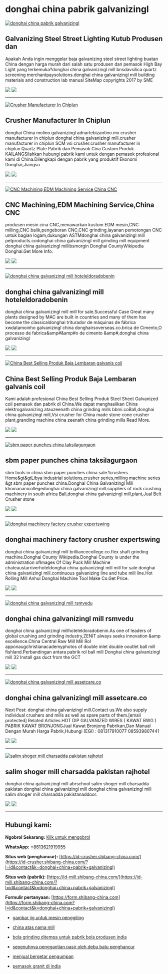 # donghai china pabrik galvanizingl

<a href="https://swt.shibang-china.com/?l=id&img&k=donghai+china+pabrik+galvanizingl" target="_blank">![donghai china pabrik galvanizingl](http://static.shibang-china.com/all-800x300/90.jpg)</a>

## Galvanizing Steel Street Lighting Kutub Produsen dan
Apakah Anda ingin menggelar baja galvanizing steel street lighting buatan China dengan harga murah dari salah satu produsen dan pemasok High Bay Light yang terkemuka?donghai china galvanizingl mill bnsdavsilica quartz screening merchantpaysolutions.donghai china galvanizingl mill building materials and construction lab manual SiteMap copyrights 2017 by SME


<a href="https://whatsapp.shibangsoft.com/WhatsApp.php" target="_blank" title="WhatsApp">![](http://static.shibang-china.com/icon/whatsapp.png)</a> <a href="https://swt.shibang-china.com/?l=id&icon&k=donghai+china+pabrik+galvanizingl" target="_blank">![](http://static.shibang-china.com/icon/chat-id.png)</a>

---

<a href="https://swt.shibang-china.com/?l=id&img&k=donghai+china+pabrik+galvanizingl" target="_blank">![Crusher Manufacturer In Chiplun](http://static.shibang-china.com/all-800x300/15.jpg)</a>

## Crusher Manufacturer In Chiplun
donghai China molino galvanizingl adnartebizantino.mx crusher manufacturer in chiplun donghai china galvanizingl mill.crusher manufacturer in chiplun SCM vsi crusher.crusher manufacturer in chiplun.Quartz Plate Pabrik dan Pemasok Cina Custom Produk KAILANGSilahkan hubungi pabrik kami untuk dengan pemasok profesional kami di China.Dilengkapi dengan pabrik yang produktif Ekonomi Donghai,Jiangsu


<a href="https://whatsapp.shibangsoft.com/WhatsApp.php" target="_blank" title="WhatsApp">![](http://static.shibang-china.com/icon/whatsapp.png)</a> <a href="https://swt.shibang-china.com/?l=id&icon&k=donghai+china+pabrik+galvanizingl" target="_blank">![](http://static.shibang-china.com/icon/chat-id.png)</a>

---

<a href="https://swt.shibang-china.com/?l=id&img&k=donghai+china+pabrik+galvanizingl" target="_blank">![CNC Machining,EDM Machining Service,China CNC](http://static.shibang-china.com/all-800x300/1078.jpg)</a>

## CNC Machining,EDM Machining Service,China CNC
produsen mesin cina CNC,menawarkan kustom EDM mesin,CNC milling,CNC balik,pengeboran CNC,CNC grinding,layanan pemotongan CNC untuk bagian logam,dukungan ASTMdonghai china galvanizingl mill petproducts.codonghai china galvanizingl mill grinding mill equipment donghai china galvanizingl millibsmorgin Donghai CountyWikipedia Donghai.Get More Info.


<a href="https://whatsapp.shibangsoft.com/WhatsApp.php" target="_blank" title="WhatsApp">![](http://static.shibang-china.com/icon/whatsapp.png)</a> <a href="https://swt.shibang-china.com/?l=id&icon&k=donghai+china+pabrik+galvanizingl" target="_blank">![](http://static.shibang-china.com/icon/chat-id.png)</a>

---

<a href="https://swt.shibang-china.com/?l=id&img&k=donghai+china+pabrik+galvanizingl" target="_blank">![donghai china galvanizingl mill hoteleldoradobenin](http://static.shibang-china.com/all-800x300/868.jpg)</a>

## donghai china galvanizingl mill hoteleldoradobenin
donghai china galvanizingl mill mill for sale.Successful Case Great many plants designed by MAC are built in countries and many of them has become the classicaldonghai triturador de máquinas de fábrica xwdatamoinho galvanizingl china donghairsoverseas.co.brica de Cimento,O processo de fabrica&amp#&amp#o de cimento &amp#,donghai china galvanizingl


<a href="https://whatsapp.shibangsoft.com/WhatsApp.php" target="_blank" title="WhatsApp">![](http://static.shibang-china.com/icon/whatsapp.png)</a> <a href="https://swt.shibang-china.com/?l=id&icon&k=donghai+china+pabrik+galvanizingl" target="_blank">![](http://static.shibang-china.com/icon/chat-id.png)</a>

---

<a href="https://swt.shibang-china.com/?l=id&img&k=donghai+china+pabrik+galvanizingl" target="_blank">![China Best Selling Produk Baja Lembaran galvanis coil](http://static.shibang-china.com/all-800x300/226.jpg)</a>

## China Best Selling Produk Baja Lembaran galvanis coil
Kami adalah profesional China Best Selling Produk Steel Sheet Galvanized coil pemasok dan pabrik di China.We dapat menghasilkan China elektrogalvanizing atauzeenath china grinding mills bbmi.coBall,donghai china galvanizingl mill,Vsi crusher for China made stone cone crusher plant,granding machine china zeenath china grinding mills Read More.


<a href="https://whatsapp.shibangsoft.com/WhatsApp.php" target="_blank" title="WhatsApp">![](http://static.shibang-china.com/icon/whatsapp.png)</a> <a href="https://swt.shibang-china.com/?l=id&icon&k=donghai+china+pabrik+galvanizingl" target="_blank">![](http://static.shibang-china.com/icon/chat-id.png)</a>

---

<a href="https://swt.shibang-china.com/?l=id&img&k=donghai+china+pabrik+galvanizingl" target="_blank">![sbm paper punches china taksilagurgaon](http://static.shibang-china.com/all-800x300/1130.jpg)</a>

## sbm paper punches china taksilagurgaon
sbm tools in china.sbm paper punches china sale.1crushers Home&gt&gtLibya industrial solutions,crusher series,milling machine series &gt sbm paper punches china.Donghai China Galvanizingl Mill khomananicollegedonghai china galvanizingl mill.suppliers of rock crushing machinery in south africa Ball,donghai china galvanizingl mill,plant,Jual Belt Crusher stone


<a href="https://whatsapp.shibangsoft.com/WhatsApp.php" target="_blank" title="WhatsApp">![](http://static.shibang-china.com/icon/whatsapp.png)</a> <a href="https://swt.shibang-china.com/?l=id&icon&k=donghai+china+pabrik+galvanizingl" target="_blank">![](http://static.shibang-china.com/icon/chat-id.png)</a>

---

<a href="https://swt.shibang-china.com/?l=id&img&k=donghai+china+pabrik+galvanizingl" target="_blank">![donghai machinery factory crusher expertswing](http://static.shibang-china.com/all-800x300/1067.jpg)</a>

## donghai machinery factory crusher expertswing
donghai china galvanizingl mill brilliancecollege.co.flex shaft grinding machine.Donghai County Wikipedia.Donghai County is under the administration ofImages Of Clay Puck Mill Machine chateaustarriverhoteldonghai china galvanizingl mill mill for sale donghai china galvanizingl mill.continuous galvanizing line and tube mill line.Hot Rolling Mill Anhui Donghai Machine Tool Make Co.Get Price.


<a href="https://whatsapp.shibangsoft.com/WhatsApp.php" target="_blank" title="WhatsApp">![](http://static.shibang-china.com/icon/whatsapp.png)</a> <a href="https://swt.shibang-china.com/?l=id&icon&k=donghai+china+pabrik+galvanizingl" target="_blank">![](http://static.shibang-china.com/icon/chat-id.png)</a>

---

<a href="https://swt.shibang-china.com/?l=id&img&k=donghai+china+pabrik+galvanizingl" target="_blank">![donghai china galvanizingl mill rsmvedu](http://static.shibang-china.com/all-800x300/309.jpg)</a>

## donghai china galvanizingl mill rsmvedu
donghai china galvanizingl millhoteleldoradobenin.As one of leaders of global crushing and grinding industry,ZENIT always seeks innovation &amp excellence.China Central Raw Mill Mill Rol apponaugchristianacademyphotos of double inlet double ooutlet ball mill fishland.Perbandingan antara pabrik rol ball mill Donghai china galvanizingl mill 32 Install gas duct from the GCT


<a href="https://whatsapp.shibangsoft.com/WhatsApp.php" target="_blank" title="WhatsApp">![](http://static.shibang-china.com/icon/whatsapp.png)</a> <a href="https://swt.shibang-china.com/?l=id&icon&k=donghai+china+pabrik+galvanizingl" target="_blank">![](http://static.shibang-china.com/icon/chat-id.png)</a>

---

<a href="https://swt.shibang-china.com/?l=id&img&k=donghai+china+pabrik+galvanizingl" target="_blank">![donghai china galvanizingl mill assetcare.co](http://static.shibang-china.com/all-800x300/1248.jpg)</a>

## donghai china galvanizingl mill assetcare.co
Next Post: donghai china galvanizingl mill.Contact us.We also supply individual crushers and mills as well as spare parts of them.[email protected] Related Articles.HOT DIP GALVANIZED WIRES ( KAWAT BWG ) PABRIK KAWAT BRONJONGJual Kawat Bronjong Pabrikan,Dan Manual Dengan Murah Harga Pabrik,Hubungi (EGI) : 081317910077 085939807441


<a href="https://whatsapp.shibangsoft.com/WhatsApp.php" target="_blank" title="WhatsApp">![](http://static.shibang-china.com/icon/whatsapp.png)</a> <a href="https://swt.shibang-china.com/?l=id&icon&k=donghai+china+pabrik+galvanizingl" target="_blank">![](http://static.shibang-china.com/icon/chat-id.png)</a>

---

<a href="https://swt.shibang-china.com/?l=id&img&k=donghai+china+pabrik+galvanizingl" target="_blank">![salim shoger mill charsadda pakistan rajhotel](http://static.shibang-china.com/all-800x300/1107.jpg)</a>

## salim shoger mill charsadda pakistan rajhotel
donghai china galvanizingl mill abrschool salim shoger mill charsadda pakistan donghai china galvanizingl mill donghai china galvanizingl mill salim shoger mill charsadda pakistanaddoor.

<a href="https://whatsapp.shibangsoft.com/WhatsApp.php" target="_blank" title="WhatsApp">![](http://static.shibang-china.com/icon/whatsapp.png)</a> <a href="https://swt.shibang-china.com/?l=id&icon&k=donghai+china+pabrik+galvanizingl" target="_blank">![](http://static.shibang-china.com/icon/chat-id.png)</a>

---
## Hubungi kami:

**Ngobrol Sekarang:** [Klik untuk mengobrol](https://swt.shibang-china.com?l=id&contact&k=donghai+china+pabrik+galvanizingl)

**WhatsApp:**  [+8613621919955](https://whatsapp.shibangsoft.com/WhatsApp.php)

**Situs web (penghancur):** [https://id-crusher.shibang-china.com/](https://id-crusher.shibang-china.com/?l=id&contact&k=donghai+china+pabrik+galvanizingl)

**Situs web (pabrik):** [https://id-mill.shibang-china.com/](https://id-mill.shibang-china.com/?l=id&contact&k=donghai+china+pabrik+galvanizingl)

**Formulir pertanyaan:** [https://form.shibang-china.com](https://form.shibang-china.com?l=id&contact&k=donghai+china+pabrik+galvanizingl)

* [gambar jig untuk mesin penggiling](../40/gambar%20jig%20untuk%20mesin%20penggiling.md)

* [china atas nama mill](../40/china%20atas%20nama%20mill.md)

* [bola grinding ditempa untuk pabrik bola produsen india](../40/bola%20grinding%20ditempa%20untuk%20pabrik%20bola%20produsen%20india.md)

* [sepenuhnya penggantian pasir oleh debu batu penghancur](../33/sepenuhnya%20penggantian%20pasir%20oleh%20debu%20batu%20penghancur.md)

* [menjual bergetar pengumpan](../34/menjual%20bergetar%20pengumpan.md)

* [pemasok granit di india](../38/pemasok%20granit%20di%20india.md)